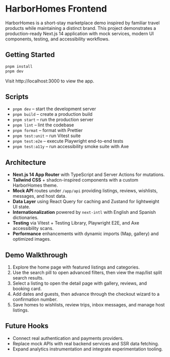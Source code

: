 # HarborHomes Frontend

HarborHomes is a short-stay marketplace demo inspired by familiar travel products while maintaining a distinct brand. This project demonstrates a production-ready Next.js 14 application with mock services, modern UI components, testing, and accessibility workflows.

## Getting Started

```bash
pnpm install
pnpm dev
```

Visit http://localhost:3000 to view the app.

## Scripts
- `pnpm dev` – start the development server
- `pnpm build` – create a production build
- `pnpm start` – run the production server
- `pnpm lint` – lint the codebase
- `pnpm format` – format with Prettier
- `pnpm test:unit` – run Vitest suite
- `pnpm test:e2e` – execute Playwright end-to-end tests
- `pnpm test:a11y` – run accessibility smoke suite with Axe

## Architecture
- **Next.js 14 App Router** with TypeScript and Server Actions for mutations.
- **Tailwind CSS** + shadcn-inspired components with a custom HarborHomes theme.
- **Mock API** routes under `/app/api` providing listings, reviews, wishlists, messages, and host data.
- **Data Layer** using React Query for caching and Zustand for lightweight UI state.
- **Internationalization** powered by `next-intl` with English and Spanish dictionaries.
- **Testing** via Vitest + Testing Library, Playwright E2E, and Axe accessibility scans.
- **Performance** enhancements with dynamic imports (Map, gallery) and optimized images.

## Demo Walkthrough
1. Explore the home page with featured listings and categories.
2. Use the search pill to open advanced filters, then view the map/list split search results.
3. Select a listing to open the detail page with gallery, reviews, and booking card.
4. Add dates and guests, then advance through the checkout wizard to a confirmation number.
5. Save homes to wishlists, review trips, inbox messages, and manage host listings.

## Future Hooks
- Connect real authentication and payments providers.
- Replace mock APIs with real backend services and SSR data fetching.
- Expand analytics instrumentation and integrate experimentation tooling.
